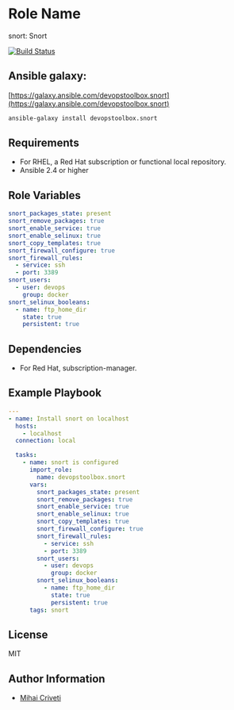 Role Name
=========

snort: Snort

[![Build Status](https://travis-ci.org/cmihai-ansible/snort.svg?branch=master)](https://travis-ci.org/cmihai-ansible/snort)

Ansible galaxy:
---------------

[https://galaxy.ansible.com/devopstoolbox.snort](https://galaxy.ansible.com/devopstoolbox.snort)

```bash
ansible-galaxy install devopstoolbox.snort
```

Requirements
------------

- For RHEL, a Red Hat subscription or functional local repository.
- Ansible 2.4 or higher

Role Variables
--------------

```yaml
snort_packages_state: present
snort_remove_packages: true
snort_enable_service: true
snort_enable_selinux: true
snort_copy_templates: true
snort_firewall_configure: true
snort_firewall_rules:
  - service: ssh
  - port: 3389
snort_users:
  - user: devops
    group: docker
snort_selinux_booleans:
  - name: ftp_home_dir
    state: true
    persistent: true
```

Dependencies
------------

- For Red Hat, subscription-manager.

Example Playbook
----------------

```yaml
---
- name: Install snort on localhost
  hosts:
    - localhost
  connection: local

  tasks:
    - name: snort is configured
      import_role:
        name: devopstoolbox.snort
      vars:
        snort_packages_state: present
        snort_remove_packages: true
        snort_enable_service: true
        snort_enable_selinux: true
        snort_copy_templates: true
        snort_firewall_configure: true
        snort_firewall_rules:
          - service: ssh
          - port: 3389
        snort_users:
          - user: devops
            group: docker
        snort_selinux_booleans:
          - name: ftp_home_dir
            state: true
            persistent: true
      tags: snort
```

License
-------

MIT

Author Information
------------------

- [Mihai Criveti](https://www.linkedin.com/in/crivetimihai)
